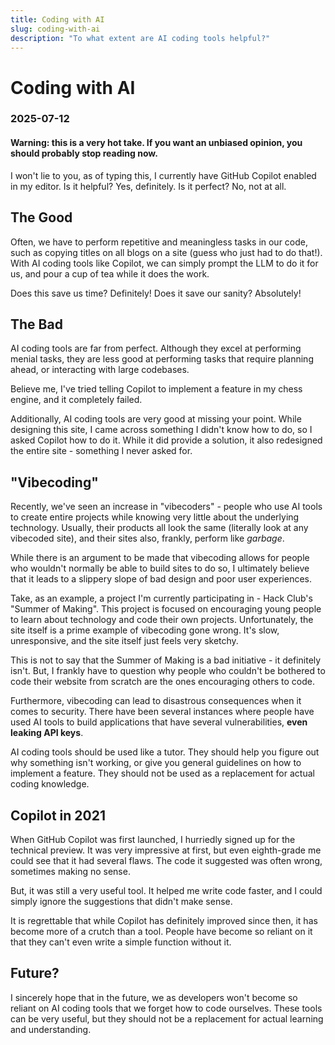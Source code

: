 ```yaml
---
title: Coding with AI
slug: coding-with-ai
description: "To what extent are AI coding tools helpful?"
---
```


# Coding with AI
### 2025-07-12

#### Warning: this is a very hot take. If you want an unbiased opinion, you should probably stop reading now.

I won't lie to you, as of typing this, I currently have GitHub Copilot enabled in my editor. Is it helpful? Yes, definitely. Is it perfect? No, not at all.

## The Good

Often, we have to perform repetitive and meaningless tasks in our code, such as copying titles on all blogs on a site (guess who just had to do that!). With AI coding tools like Copilot, we can simply prompt the LLM to do it for us, and pour a cup of tea while it does the work.

Does this save us time? Definitely! Does it save our sanity? Absolutely!

## The Bad

AI coding tools are far from perfect. Although they excel at performing menial tasks, they are less good at performing tasks that require planning ahead, or interacting with large codebases.

Believe me, I've tried telling Copilot to implement a feature in my chess engine, and it completely failed.

Additionally, AI coding tools are very good at missing your point. While designing this site, I came across something I didn't know how to do, so I asked Copilot how to do it. While it did provide a solution, it also redesigned the entire site - something I never asked for.

## "Vibecoding"

Recently, we've seen an increase in "vibecoders" - people who use AI tools to create entire projects while knowing very little about the underlying technology. Usually, their products all look the same (literally look at any vibecoded site), and their sites also, frankly, perform like *garbage*.

While there is an argument to be made that vibecoding allows for people who wouldn't normally be able to build sites to do so, I ultimately believe that it leads to a slippery slope of bad design and poor user experiences.

Take, as an example, a project I'm currently participating in - Hack Club's "Summer of Making". This project is focused on encouraging young people to learn about technology and code their own projects. Unfortunately, the site itself is a prime example of vibecoding gone wrong. It's slow, unresponsive, and the site itself just feels very sketchy.

This is not to say that the Summer of Making is a bad initiative - it definitely isn't. But, I frankly have to question why people who couldn't be bothered to code their website from scratch are the ones encouraging others to code.

Furthermore, vibecoding can lead to disastrous consequences when it comes to security. There have been several instances where people have used AI tools to build applications that have several vulnerabilities, **even leaking API keys**.

AI coding tools should be used like a tutor. They should help you figure out why something isn't working, or give you general guidelines on how to implement a feature. They should not be used as a replacement for actual coding knowledge.

## Copilot in 2021

When GitHub Copilot was first launched, I hurriedly signed up for the technical preview. It was very impressive at first, but even eighth-grade me could see that it had several flaws. The code it suggested was often wrong, sometimes making no sense.

But, it was still a very useful tool. It helped me write code faster, and I could simply ignore the suggestions that didn't make sense.

It is regrettable that while Copilot has definitely improved since then, it has become more of a crutch than a tool. People have become so reliant on it that they can't even write a simple function without it.

## Future?

I sincerely hope that in the future, we as developers won't become so reliant on AI coding tools that we forget how to code ourselves. These tools can be very useful, but they should not be a replacement for actual learning and understanding.
